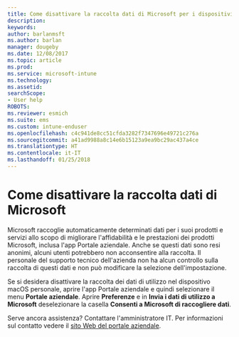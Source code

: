 ```yaml
---
title: Come disattivare la raccolta dati di Microsoft per i dispositivi macOS | Microsoft Docs
description: 
keywords: 
author: barlanmsft
ms.author: barlan
manager: dougeby
ms.date: 12/08/2017
ms.topic: article
ms.prod: 
ms.service: microsoft-intune
ms.technology: 
ms.assetid: 
searchScope:
- User help
ROBOTS: 
ms.reviewer: esmich
ms.suite: ems
ms.custom: intune-enduser
ms.openlocfilehash: c4c941de8cc51cfda3282f7347696e49721c276a
ms.sourcegitcommit: a41ad9988a8c14e6b15123a9ea9bc29ac437a4ce
ms.translationtype: HT
ms.contentlocale: it-IT
ms.lasthandoff: 01/25/2018
---
```

# <a name="how-to-turn-off-microsoft-data-collection"></a>Come disattivare la raccolta dati di Microsoft

Microsoft raccoglie automaticamente determinati dati per i suoi prodotti e servizi allo scopo di migliorare l'affidabilità e le prestazioni dei prodotti Microsoft, inclusa l'app Portale aziendale. Anche se questi dati sono resi anonimi, alcuni utenti potrebbero non acconsentire alla raccolta. Il personale del supporto tecnico dell'azienda non ha alcun controllo sulla raccolta di questi dati e non può modificare la selezione dell'impostazione.

Se si desidera disattivare la raccolta dei dati di utilizzo nel dispositivo macOS personale, aprire l'app Portale aziendale e quindi selezionare il menu **Portale aziendale**. Aprire **Preferenze** e in **Invia i dati di utilizzo a Microsoft** deselezionare la casella **Consenti a Microsoft di raccogliere dati**.

Serve ancora assistenza? Contattare l'amministratore IT. Per informazioni sul contatto vedere il [sito Web del portale aziendale](https://portal.manage.microsoft.com#HelpDeskDialog).
